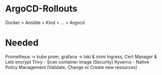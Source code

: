 # ArgoCD-Rollouts

Docker > Ansible > Kind > ... > Argocd

# Needed 

Prometheus -> kube prom, grafana -> loki & mimi
Ingress, Cert Manager & Lets encrypt
Trivy - Scan container image (Security)
Kyverno - Native Policy Management (Validate, Change or Create new resources)